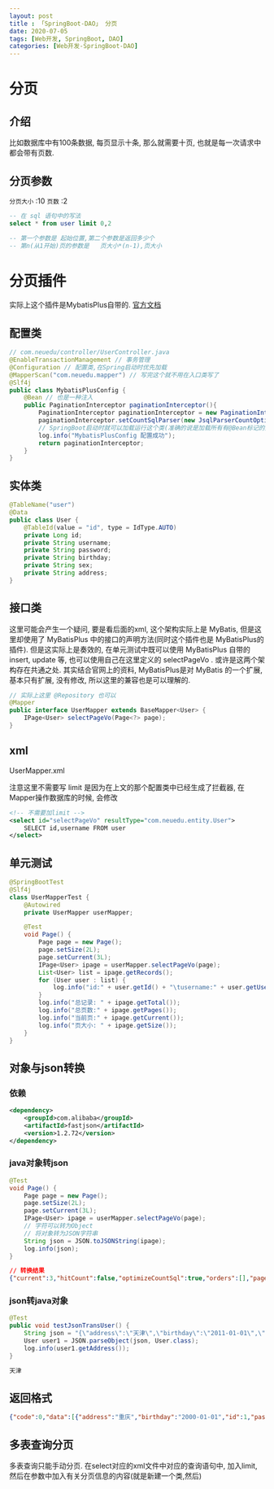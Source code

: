 ```yaml
---
layout: post
title : 「SpringBoot-DAO」 分页
date: 2020-07-05
tags: [Web开发, SpringBoot, DAO]
categories: [Web开发-SpringBoot-DAO]
---
```


# 分页

## 介绍

比如数据库中有100条数据, 每页显示十条, 那么就需要十页, 也就是每一次请求中都会带有页数.

## 分页参数

`分页大小` :10
`页数` :2

``` sql
-- 在 sql 语句中的写法
select * from user limit 0,2

-- 第一个参数是 起始位置,第二个参数是返回多少个
-- 第n(从1开始)页的参数是   页大小*(n-1),页大小
```

# 分页插件

实际上这个插件是MybatisPlus自带的.
[官方文档](https://mp.baomidou.com/guide/page.html)

## 配置类

``` java
// com.neuedu/controller/UserController.java
@EnableTransactionManagement // 事务管理
@Configuration // 配置类,在Spring启动时优先加载
@MapperScan("com.neuedu.mapper") // 写完这个就不用在入口类写了
@Slf4j
public class MybatisPlusConfig {
    @Bean // 也是一种注入
    public PaginationInterceptor paginationInterceptor(){
        PaginationInterceptor paginationInterceptor = new PaginationInterceptor();
        paginationInterceptor.setCountSqlParser(new JsqlParserCountOptimize(true));
        // SpringBoot启动时就可以加载运行这个类(准确的说是加载所有有@Bean标记的方法)
        log.info("MybatisPlusConfig 配置成功");
        return paginationInterceptor;
    }
}
```

## 实体类

``` java
@TableName("user")
@Data
public class User {
    @TableId(value = "id", type = IdType.AUTO)
    private Long id;
    private String username;
    private String password;
    private String birthday;
    private String sex;
    private String address;
}
```

## 接口类

这里可能会产生一个疑问, 要是看后面的xml, 这个架构实际上是 MyBatis, 但是这里却使用了 MyBatisPlus 中的接口的声明方法(同时这个插件也是 MyBatisPlus的插件). 但是这实际上是奏效的, 在单元测试中既可以使用 MyBatisPlus 自带的 insert, update 等, 也可以使用自己在这里定义的 selectPageVo . 或许是这两个架构存在共通之处. 其实结合官网上的资料, MyBatisPlus是对 MyBatis 的一个扩展, 基本只有扩展, 没有修改, 所以这里的兼容也是可以理解的.

``` java
// 实际上这里 @Repository 也可以
@Mapper
public interface UserMapper extends BaseMapper<User> {
    IPage<User> selectPageVo(Page<?> page);
}

```

## xml

UserMapper.xml

注意这里不需要写 limit 是因为在上文的那个配置类中已经生成了拦截器, 在Mapper操作数据库的时候, 会修改

``` xml
<!-- 不需要加limit -->
<select id="selectPageVo" resultType="com.neuedu.entity.User">
    SELECT id,username FROM user
</select>
```

## 单元测试

``` java
@SpringBootTest
@Slf4j
class UserMapperTest {
    @Autowired
    private UserMapper userMapper;

    @Test
    void Page() {
        Page page = new Page();
        page.setSize(2L);
        page.setCurrent(3L);
        IPage<User> ipage = userMapper.selectPageVo(page);
        List<User> list = ipage.getRecords();
        for (User user : list) {
            log.info("id:" + user.getId() + "\tusername:" + user.getUsername());
        }
        log.info("总记录: " + ipage.getTotal());
        log.info("总页数:" + ipage.getPages());
        log.info("当前页:" + ipage.getCurrent());
        log.info("页大小: " + ipage.getSize());
    }
}
```

## 对象与json转换

### 依赖

``` xml
<dependency>
    <groupId>com.alibaba</groupId>
    <artifactId>fastjson</artifactId>
    <version>1.2.72</version>
</dependency>
```

### java对象转json

``` java
@Test
void Page() {
    Page page = new Page();
    page.setSize(2L);
    page.setCurrent(3L);
    IPage<User> ipage = userMapper.selectPageVo(page);
    // 字符可以转为Object
    // 将对象转为JSON字符串
    String json = JSON.toJSONString(ipage);
    log.info(json);
}
```

``` json
// 转换结果
{"current":3,"hitCount":false,"optimizeCountSql":true,"orders":[],"pages":3,"records":[{"id":5,"username":"张三"},{"id":9,"username":"豆豆"}],"searchCount":true,"size":2,"total":6}
```

### json转java对象

``` java
@Test
public void testJsonTransUser() {
    String json = "{\"address\":\"天津\",\"birthday\":\"2011-01-01\",\"sex\":\"女\",\"username\":\"张三\"}";
    User user1 = JSON.parseObject(json, User.class);
    log.info(user1.getAddress());
}
```

``` BASH
天津
```

## 返回格式

``` json
{"code":0,"data":[{"address":"重庆","birthday":"2000-01-01","id":1,"password":"123456","sex":"女","username":"法外狂徒张三"},{"address":"河北省张家口市","birthday":"1903-05-01","id":2,"password":"123456","sex":"女","username":"lishui"},{"address":"河北石家庄市","birthday":"1900-08-01","id":3,"password":"123456","sex":"女","username":"wangwu"},{"address":" 河北石家庄市","birthday":"1900-08-01","id":4,"password":"123456","sex":"女","username":"zhaoliu"},{"address":"北京","birthday":"2010-01-01","id":5,"password":"123456","sex":"女","username":"张三"},{"address":"重庆","birthday":"2000-01-01","id":9,"password":"123456","sex":"女","username":"豆豆"}],"msg":"ok"}
```

## 多表查询分页

多表查询只能手动分页.
在select对应的xml文件中对应的查询语句中, 加入limit, 然后在参数中加入有关分页信息的内容(就是新建一个类,然后)
